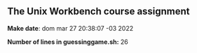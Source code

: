 ## The Unix Workbench course assignment

**Make date**: dom mar 27 20:38:07 -03 2022

**Number of lines in guessinggame.sh:** 26
